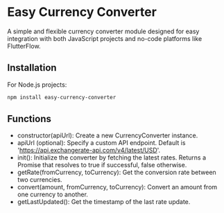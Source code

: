 # Easy Currency Converter

A simple and flexible currency converter module designed for easy integration with both JavaScript projects and no-code platforms like FlutterFlow.

## Installation

For Node.js projects:

```bash
npm install easy-currency-converter
```

## Functions

- constructor(apiUrl): Create a new CurrencyConverter instance.
- apiUrl (optional): Specify a custom API endpoint. Default is 'https://api.exchangerate-api.com/v4/latest/USD'.
- init(): Initialize the converter by fetching the latest rates. Returns a Promise that resolves to true if successful, false otherwise.
- getRate(fromCurrency, toCurrency): Get the conversion rate between two currencies.
- convert(amount, fromCurrency, toCurrency): Convert an amount from one currency to another.
- getLastUpdated(): Get the timestamp of the last rate update.
